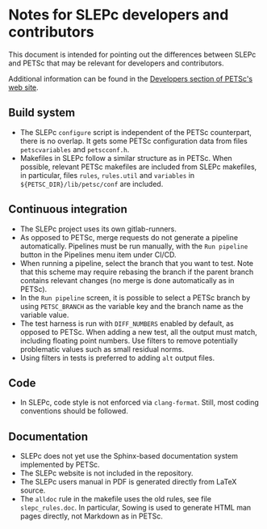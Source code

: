 
Notes for SLEPc developers and contributors
===========================================

This document is intended for pointing out the differences between SLEPc and PETSc that may be relevant for developers and contributors.

Additional information can be found in the [Developers section of PETSc's web site](https://petsc.org/release/developers).

Build system
------------

- The SLEPc `configure` script is independent of the PETSc counterpart, there is no overlap. It gets some PETSc configuration data from files `petscvariables` and `petscconf.h`.
- Makefiles in SLEPc follow a similar structure as in PETSc. When possible, relevant PETSc makefiles are included from SLEPc makefiles, in particular, files `rules`, `rules.util` and `variables` in `${PETSC_DIR}/lib/petsc/conf` are included.

Continuous integration
----------------------

- The SLEPc project uses its own gitlab-runners.
- As opposed to PETSc, merge requests do not generate a pipeline automatically. Pipelines must be run manually, with the `Run pipeline` button in the Pipelines menu item under CI/CD.
- When running a pipeline, select the branch that you want to test. Note that this scheme may require rebasing the branch if the parent branch contains relevant changes (no merge is done automatically as in PETSc).
- In the `Run pipeline` screen, it is possible to select a PETSc branch by using `PETSC_BRANCH` as the variable key and the branch name as the variable value.
- The test harness is run with `DIFF_NUMBERS` enabled by default, as opposed to PETSc. When adding a new test, all the output must match, including floating point numbers. Use filters to remove potentially problematic values such as small residual norms.
- Using filters in tests is preferred to adding `alt` output files.

Code
----

- In SLEPc, code style is not enforced via `clang-format`. Still, most coding conventions should be followed.

Documentation
-------------

- SLEPc does not yet use the Sphinx-based documentation system implemented by PETSc.
- The SLEPc website is not included in the repository.
- The SLEPc users manual in PDF is generated directly from LaTeX source.
- The `alldoc` rule in the makefile uses the old rules, see file `slepc_rules.doc`. In particular, Sowing is used to generate HTML man pages directly, not Markdown as in PETSc.

